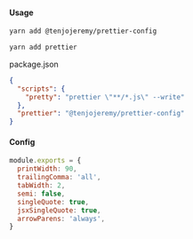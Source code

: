 #### Usage 

```sh
yarn add @tenjojeremy/prettier-config
```

```sh
yarn add prettier
```

package.json
```json
{
  "scripts": {
    "pretty": "prettier \"**/*.js\" --write"
  },
  "prettier": "@tenjojeremy/prettier-config"
}
```

#### Config 
```js
module.exports = {
  printWidth: 90,
  trailingComma: 'all',
  tabWidth: 2, 
  semi: false,
  singleQuote: true,
  jsxSingleQuote: true,
  arrowParens: 'always',
}
```
